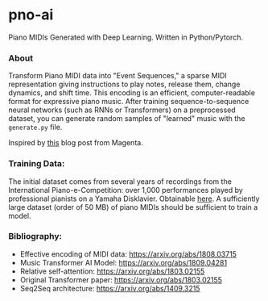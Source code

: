 # pno-ai
Piano MIDIs Generated with Deep Learning. Written in Python/Pytorch.

### About
Transform Piano MIDI data into "Event Sequences," a sparse MIDI representation giving instructions to play notes, release them, change dynamics, and shift time. This encoding is an efficient, computer-readable format for expressive piano music. After training sequence-to-sequence neural networks (such as RNNs or Transformers) on a preprocessed dataset, you can generate random samples of "learned" music with the `generate.py` file.

Inspired by [this](https://magenta.tensorflow.org/music-transformer) blog post from Magenta.

### Training Data:
The initial dataset comes from several years of recordings from the International Piano-e-Competition: over 1,000 performances played by professional pianists on a Yamaha Disklavier. Obtainable [here](https://magenta.tensorflow.org/datasets/maestro). A sufficiently large dataset (order of 50 MB) of piano MIDIs should be sufficient to train a model. 

### Bibliography:
- Effective encoding of MIDI data: https://arxiv.org/abs/1808.03715
- Music Transformer AI Model: https://arxiv.org/abs/1809.04281
- Relative self-attention: https://arxiv.org/abs/1803.02155
- Original Transformer paper: https://arxiv.org/abs/1803.02155
- Seq2Seq architecture: https://arxiv.org/abs/1409.3215


